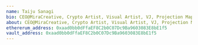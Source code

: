 ```yaml
---
name: Taiju Sanagi
bio: CEO@MiraCreative, Crypto Artist, Visual Artist, VJ, Projection Mapping, Dome, VR, XR, Art Director, Planner, Blockchain Enthusiast, NFT Community, VisionarySmiling face with open mouth
about: CEO@MiraCreative, Crypto Artist, Visual Artist, VJ, Projection Mapping, Dome, VR, XR, Art Director, Planner, Blockchain Enthusiast, NFT Community, VisionarySmiling face with open mouth
ethererum_address: 0xaad0bb0dFfaEF8C2b0C07Dc9Ba9603083E8bE1f5
vault_address: 0xaad0bb0dFfaEF8C2b0C07Dc9Ba9603083E8bE1f5
---
```

